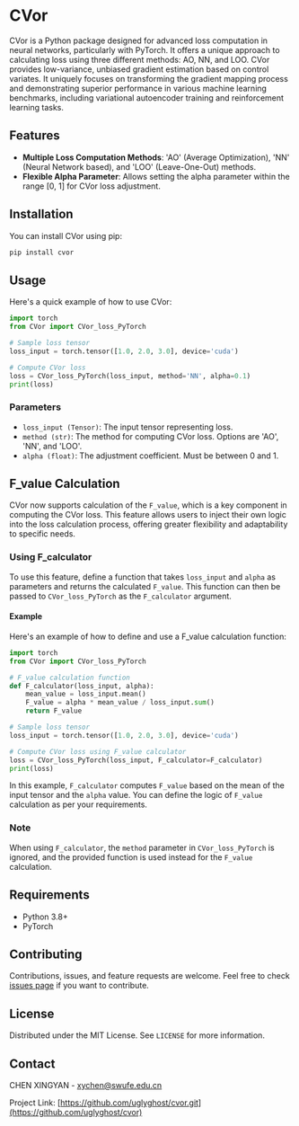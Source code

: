 # CVor

CVor is a Python package designed for advanced loss computation in neural networks, particularly with PyTorch. 
It offers a unique approach to calculating loss using three different methods: AO, NN, and LOO. 
CVor provides low-variance, unbiased gradient estimation based on control variates.
It uniquely focuses on transforming the gradient mapping process and demonstrating superior performance in various machine learning benchmarks, including variational autoencoder training and reinforcement learning tasks.

## Features

- **Multiple Loss Computation Methods**: 'AO' (Average Optimization), 'NN' (Neural Network based), and 'LOO' (Leave-One-Out) methods.
- **Flexible Alpha Parameter**: Allows setting the alpha parameter within the range [0, 1] for CVor loss adjustment.

## Installation

You can install CVor using pip:

```bash
pip install cvor
```

## Usage

Here's a quick example of how to use CVor:

```python
import torch
from CVor import CVor_loss_PyTorch

# Sample loss tensor
loss_input = torch.tensor([1.0, 2.0, 3.0], device='cuda')

# Compute CVor loss
loss = CVor_loss_PyTorch(loss_input, method='NN', alpha=0.1)
print(loss)
```

### Parameters

- `loss_input (Tensor)`: The input tensor representing loss.
- `method (str)`: The method for computing CVor loss. Options are 'AO', 'NN', and 'LOO'.
- `alpha (float)`: The adjustment coefficient. Must be between 0 and 1.


## F_value Calculation

CVor now supports calculation of the `F_value`, which is a key component in computing the CVor loss. 
This feature allows users to inject their own logic into the loss calculation process, offering greater flexibility and adaptability to specific needs.

### Using F_calculator

To use this feature, define a function that takes `loss_input` and `alpha` as parameters and returns the calculated `F_value`. 
This function can then be passed to `CVor_loss_PyTorch` as the `F_calculator` argument.

#### Example

Here's an example of how to define and use a F_value calculation function:

```python
import torch
from CVor import CVor_loss_PyTorch

# F_value calculation function
def F_calculator(loss_input, alpha):
    mean_value = loss_input.mean()
    F_value = alpha * mean_value / loss_input.sum()
    return F_value

# Sample loss tensor
loss_input = torch.tensor([1.0, 2.0, 3.0], device='cuda')

# Compute CVor loss using F_value calculator
loss = CVor_loss_PyTorch(loss_input, F_calculator=F_calculator)
print(loss)
```

In this example, `F_calculator` computes `F_value` based on the mean of the input tensor and the `alpha` value. You can define the logic of `F_value` calculation as per your requirements.

### Note

When using `F_calculator`, the `method` parameter in `CVor_loss_PyTorch` is ignored, and the provided function is used instead for the `F_value` calculation.


## Requirements

- Python 3.8+
- PyTorch

## Contributing

Contributions, issues, and feature requests are welcome. Feel free to check [issues page](https://github.com/yourusername/cvor/issues) if you want to contribute.

## License

Distributed under the MIT License. See `LICENSE` for more information.

## Contact

CHEN XINGYAN - xychen@swufe.edu.cn

Project Link: [https://github.com/uglyghost/cvor.git](https://github.com/uglyghost/cvor)